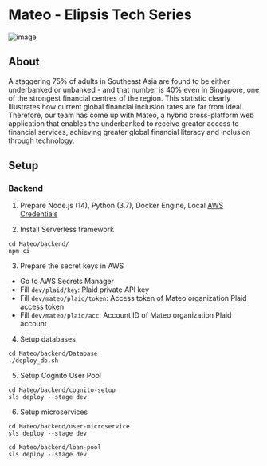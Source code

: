 # Mateo - Elipsis Tech Series

![image](https://user-images.githubusercontent.com/60478523/131246677-c5fe2469-9731-455b-aa3e-5e0d07d052e5.png)

## About
A staggering 75% of adults in Southeast Asia are found to be either underbanked or unbanked - and that number is 40% even in Singapore, one of the strongest financial centres of the region. This statistic clearly illustrates how current global financial inclusion rates are far from ideal. Therefore, our team has come up with Mateo, a hybrid cross-platform web application that enables the underbanked to receive greater access to financial services, achieving greater global financial literacy and inclusion through technology.

## Setup
### Backend
1. Prepare Node.js (14), Python (3.7), Docker Engine, Local [AWS Credentials](https://docs.aws.amazon.com/cli/latest/userguide/cli-configure-files.html)

2. Install Serverless framework
```
cd Mateo/backend/
npm ci
```

3. Prepare the secret keys in AWS
  - Go to AWS Secrets Manager
  - Fill `dev/plaid/key`: Plaid private API key
  - Fill `dev/mateo/plaid/token`: Access token of Mateo organization Plaid access token
  - Fill `dev/mateo/plaid/acc`: Account ID of Mateo organization Plaid account

4. Setup databases
```
cd Mateo/backend/Database
./deploy_db.sh

```

5. Setup Cognito User Pool
```
cd Mateo/backend/cognito-setup
sls deploy --stage dev
```

6. Setup microservices
```
cd Mateo/backend/user-microservice
sls deploy --stage dev

cd Mateo/backend/loan-pool
sls deploy --stage dev
```
